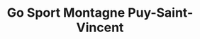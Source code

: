 ---
title: "Go Sport Montagne Puy-Saint-Vincent"
url: /puy-saint-vincent/go-sport-montagne-puy-saint-vincent/
shop: sports
---